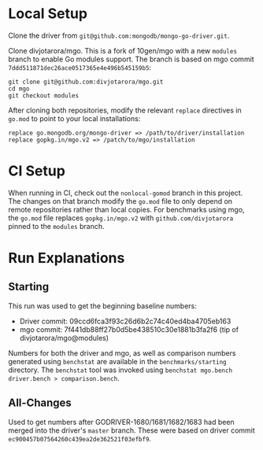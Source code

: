 # Local Setup

Clone the driver from `git@github.com:mongodb/mongo-go-driver.git`.

Clone divjotarora/mgo. This is a fork of 10gen/mgo with a new
`modules` branch to enable Go modules support. The branch is based on mgo commit
`7ddd511871dec26ace0517365e4e496b545159b5`:

```
git clone git@github.com:divjotarora/mgo.git
cd mgo
git checkout modules
```

After cloning both repositories, modify the relevant `replace` directives in `go.mod` to point to your local
installations:

```
replace go.mongodb.org/mongo-driver => /path/to/driver/installation
replace gopkg.in/mgo.v2 => /patch/to/mgo/installation
```

# CI Setup

When running in CI, check out the `nonlocal-gomod` branch in this project. The changes on that branch modify the
`go.mod` file to only depend on remote repositories rather than local copies. For benchmarks using mgo, the `go.mod`
file replaces `gopkg.in/mgo.v2` with `github.com/divjotarora` pinned to the `modules` branch.

# Run Explanations

## Starting

This run was used to get the beginning baseline numbers:

- Driver commit: 09ccd6fca3f93c26d6b2c74c40ed4ba4705eb163
- mgo commit: 7f441db88ff27b0d5be438510c30e1881b3fa2f6 (tip of divjotarora/mgo@modules)

Numbers for both the driver and mgo, as well as comparison numbers generated using `benchstat` are available in the
`benchmarks/starting` directory. The `benchstat` tool was invoked using `benchstat mgo.bench driver.bench > comparison.bench`.

## All-Changes

Used to get numbers after GODRIVER-1680/1681/1682/1683 had been merged into the driver's `master` branch. These were
based on driver commit `ec900457b07564260c439ea2de362521f03efbf9`.
